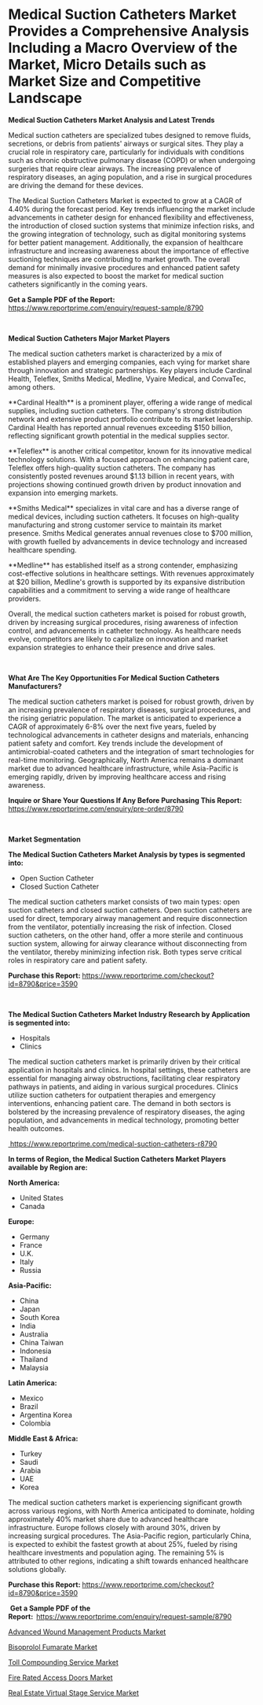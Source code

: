 <p><h1>Medical Suction Catheters Market Provides a Comprehensive Analysis Including a Macro Overview of the Market, Micro Details such as Market Size and Competitive Landscape</h1></p><p><strong>Medical Suction Catheters Market Analysis and Latest Trends</strong></p>
<p><p>Medical suction catheters are specialized tubes designed to remove fluids, secretions, or debris from patients' airways or surgical sites. They play a crucial role in respiratory care, particularly for individuals with conditions such as chronic obstructive pulmonary disease (COPD) or when undergoing surgeries that require clear airways. The increasing prevalence of respiratory diseases, an aging population, and a rise in surgical procedures are driving the demand for these devices.</p><p>The Medical Suction Catheters Market is expected to grow at a CAGR of 4.40% during the forecast period. Key trends influencing the market include advancements in catheter design for enhanced flexibility and effectiveness, the introduction of closed suction systems that minimize infection risks, and the growing integration of technology, such as digital monitoring systems for better patient management. Additionally, the expansion of healthcare infrastructure and increasing awareness about the importance of effective suctioning techniques are contributing to market growth. The overall demand for minimally invasive procedures and enhanced patient safety measures is also expected to boost the market for medical suction catheters significantly in the coming years.</p></p>
<p><strong>Get a Sample PDF of the Report:&nbsp;</strong> <a href="https://www.reportprime.com/enquiry/request-sample/8790?utm_campaign=104&utm_medium=2&utm_source=Github&utm_content=ia&utm_term=28112024&utm_id=medical-suction-catheters">https://www.reportprime.com/enquiry/request-sample/8790</a></p>
<p>&nbsp;</p>
<p><strong>Medical Suction Catheters Major Market Players</strong></p>
<p><p>The medical suction catheters market is characterized by a mix of established players and emerging companies, each vying for market share through innovation and strategic partnerships. Key players include Cardinal Health, Teleflex, Smiths Medical, Medline, Vyaire Medical, and ConvaTec, among others.</p><p>**Cardinal Health** is a prominent player, offering a wide range of medical supplies, including suction catheters. The company's strong distribution network and extensive product portfolio contribute to its market leadership. Cardinal Health has reported annual revenues exceeding $150 billion, reflecting significant growth potential in the medical supplies sector.</p><p>**Teleflex** is another critical competitor, known for its innovative medical technology solutions. With a focused approach on enhancing patient care, Teleflex offers high-quality suction catheters. The company has consistently posted revenues around $1.13 billion in recent years, with projections showing continued growth driven by product innovation and expansion into emerging markets.</p><p>**Smiths Medical** specializes in vital care and has a diverse range of medical devices, including suction catheters. It focuses on high-quality manufacturing and strong customer service to maintain its market presence. Smiths Medical generates annual revenues close to $700 million, with growth fuelled by advancements in device technology and increased healthcare spending.</p><p>**Medline** has established itself as a strong contender, emphasizing cost-effective solutions in healthcare settings. With revenues approximately at $20 billion, Medline's growth is supported by its expansive distribution capabilities and a commitment to serving a wide range of healthcare providers.</p><p>Overall, the medical suction catheters market is poised for robust growth, driven by increasing surgical procedures, rising awareness of infection control, and advancements in catheter technology. As healthcare needs evolve, competitors are likely to capitalize on innovation and market expansion strategies to enhance their presence and drive sales.</p></p>
<p>&nbsp;</p>
<p><strong>What Are The Key Opportunities For Medical Suction Catheters Manufacturers?</strong></p>
<p><p>The medical suction catheters market is poised for robust growth, driven by an increasing prevalence of respiratory diseases, surgical procedures, and the rising geriatric population. The market is anticipated to experience a CAGR of approximately 6-8% over the next five years, fueled by technological advancements in catheter designs and materials, enhancing patient safety and comfort. Key trends include the development of antimicrobial-coated catheters and the integration of smart technologies for real-time monitoring. Geographically, North America remains a dominant market due to advanced healthcare infrastructure, while Asia-Pacific is emerging rapidly, driven by improving healthcare access and rising awareness.</p></p>
<p><strong>Inquire or Share Your Questions If Any Before Purchasing This Report:</strong> <a href="https://www.reportprime.com/enquiry/pre-order/8790?utm_campaign=104&utm_medium=2&utm_source=Github&utm_content=ia&utm_term=28112024&utm_id=medical-suction-catheters">https://www.reportprime.com/enquiry/pre-order/8790</a></p>
<p>&nbsp;</p>
<p><strong>Market Segmentation</strong></p>
<p><strong>The Medical Suction Catheters Market Analysis by types is segmented into:</strong></p>
<p><ul><li>Open Suction Catheter</li><li>Closed Suction Catheter</li></ul></p>
<p><p>The medical suction catheters market consists of two main types: open suction catheters and closed suction catheters. Open suction catheters are used for direct, temporary airway management and require disconnection from the ventilator, potentially increasing the risk of infection. Closed suction catheters, on the other hand, offer a more sterile and continuous suction system, allowing for airway clearance without disconnecting from the ventilator, thereby minimizing infection risk. Both types serve critical roles in respiratory care and patient safety.</p></p>
<p><strong>Purchase this Report:&nbsp;</strong><a href="https://www.reportprime.com/checkout?id=8790&price=3590&utm_campaign=104&utm_medium=2&utm_source=Github&utm_content=ia&utm_term=28112024&utm_id=medical-suction-catheters">https://www.reportprime.com/checkout?id=8790&price=3590</a></p>
<p>&nbsp;</p>
<p><strong>The Medical Suction Catheters Market Industry Research by Application is segmented into:</strong></p>
<p><ul><li>Hospitals</li><li>Clinics</li></ul></p>
<p><p>The medical suction catheters market is primarily driven by their critical application in hospitals and clinics. In hospital settings, these catheters are essential for managing airway obstructions, facilitating clear respiratory pathways in patients, and aiding in various surgical procedures. Clinics utilize suction catheters for outpatient therapies and emergency interventions, enhancing patient care. The demand in both sectors is bolstered by the increasing prevalence of respiratory diseases, the aging population, and advancements in medical technology, promoting better health outcomes.</p></p>
<p><a href="https://www.reportprime.com/medical-suction-catheters-r8790?utm_campaign=104&utm_medium=2&utm_source=Github&utm_content=ia&utm_term=28112024&utm_id=medical-suction-catheters">&nbsp;https://www.reportprime.com/medical-suction-catheters-r8790</a></p>
<p><strong>In terms of Region, the Medical Suction Catheters Market Players available by Region are:</strong></p>
<p>
    <p> <strong> North America: </strong>
        <ul>
            <li>United States</li>
            <li>Canada</li>
        </ul>
        </p> 
    <p> <strong> Europe: </strong>
        <ul>
            <li>Germany</li>
            <li>France</li>
            <li>U.K.</li>
            <li>Italy</li>
            <li>Russia</li>
        </ul>
        </p> 
    <p> <strong> Asia-Pacific: </strong>
        <ul>
            <li>China</li>
            <li>Japan</li>
            <li>South Korea</li>
            <li>India</li>
            <li>Australia</li>
            <li>China Taiwan</li>
            <li>Indonesia</li>
            <li>Thailand</li>
            <li>Malaysia</li>
        </ul>
        </p> 
    <p> <strong> Latin America: </strong>
        <ul>
            <li>Mexico</li>
            <li>Brazil</li>
            <li>Argentina Korea</li>
            <li>Colombia</li>
        </ul>
        </p> 
    <p> <strong> Middle East & Africa: </strong>
        <ul>
            <li>Turkey</li>
            <li>Saudi</li>
            <li>Arabia</li>
            <li>UAE</li>
            <li>Korea</li>
        </ul>
    </p>
    </p>
<p><p>The medical suction catheters market is experiencing significant growth across various regions, with North America anticipated to dominate, holding approximately 40% market share due to advanced healthcare infrastructure. Europe follows closely with around 30%, driven by increasing surgical procedures. The Asia-Pacific region, particularly China, is expected to exhibit the fastest growth at about 25%, fueled by rising healthcare investments and population aging. The remaining 5% is attributed to other regions, indicating a shift towards enhanced healthcare solutions globally.</p></p>
<p><strong>Purchase this Report: </strong><a href="https://www.reportprime.com/checkout?id=8790&price=3590&utm_campaign=104&utm_medium=2&utm_source=Github&utm_content=ia&utm_term=28112024&utm_id=medical-suction-catheters">https://www.reportprime.com/checkout?id=8790&price=3590</a></p>
<p>&nbsp;<strong>Get a Sample PDF of the Report:&nbsp;&nbsp;</strong><a href="https://www.reportprime.com/enquiry/request-sample/8790?utm_campaign=104&utm_medium=2&utm_source=Github&utm_content=ia&utm_term=28112024&utm_id=medical-suction-catheters">https://www.reportprime.com/enquiry/request-sample/8790</a></p>
<p><strong></strong></p>
<p><p><a href="https://github.com/borgmrikki329/Market-Research-Report-List-1/blob/main/advanced-wound-management-products-market.md?utm_campaign=104&utm_medium=2&utm_source=Github&utm_content=ia&utm_term=28112024&utm_id=medical-suction-catheters">Advanced Wound Management Products Market</a></p><p><a href="https://www.linkedin.com/pulse/comprehensive-overview-bisoprolol-fumarate-market-projected-cagr-vtflf?utm_campaign=104&utm_medium=2&utm_source=Github&utm_content=ia&utm_term=28112024&utm_id=medical-suction-catheters">Bisoprolol Fumarate Market</a></p><p><a href="https://issuu.com/reportprime-2/docs/toll-compounding-service-market-siz_3a3db62675b0f8?utm_campaign=104&utm_medium=2&utm_source=Github&utm_content=ia&utm_term=28112024&utm_id=medical-suction-catheters">Toll Compounding Service Market</a></p><p><a href="https://www.linkedin.com/pulse/fire-rated-access-doors-market-growth-segmentation-regional-wxpse?utm_campaign=104&utm_medium=2&utm_source=Github&utm_content=ia&utm_term=28112024&utm_id=medical-suction-catheters">Fire Rated Access Doors Market</a></p><p><a href="https://issuu.com/reportprime-2/docs/real-estate-virtual-stage-service-m_b417d3bd71e1ea?utm_campaign=104&utm_medium=2&utm_source=Github&utm_content=ia&utm_term=28112024&utm_id=medical-suction-catheters">Real Estate Virtual Stage Service Market</a></p></p>